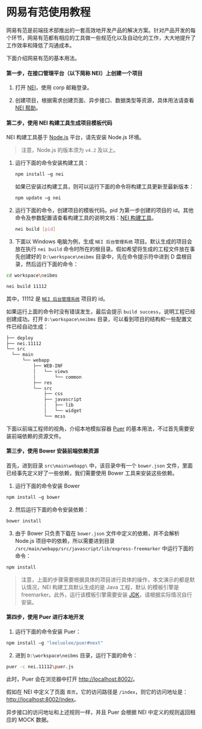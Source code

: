 # 网易有范使用教程

网易有范是前端技术部推出的一套高效地开发产品的解决方案。针对产品开发的每个环节，网易有范都有相应的工具做一些规范化以及自动化的工作，大大地提升了工作效率和降低了沟通成本。

下面介绍网易有范的基本用法。

#### 第一步，在接口管理平台（以下简称 NEI）上创建一个项目

1. 打开 [NEI](http://nei.hz.netease.com/)，使用 corp 邮箱登录。

2. 创建项目，根据需求创建页面、异步接口、数据类型等资源，具体用法请查看 [NEI 帮助](http://nei.hz.netease.com/manual/)。


#### 第二步，使用 NEI 构建工具生成项目模板代码

NEI 构建工具基于 [Node.js](http://nodejs.org/) 平台，请先安装 Node.js 环境。

>注意，Node.js 的版本须为 `v4.2` 及以上。

1. 运行下面的命令安装构建工具：

    ```bash
    npm install –g nei
    ```

    如果已安装过构建工具，则可以运行下面的命令将构建工具更新至最新版本：

    ```bash
    npm update –g nei
    ```

2. 运行下面的命令，创建项目的模板代码。pid 为第一步创建的项目的 id。其他命令及参数配置请查看构建工具的说明文档：[NEI 构建工具](https://github.com/genify/nei)。

	```bash
	nei build [pid]
	```    

3. 下面以 Windows 电脑为例，生成 `NEI 后台管理系统` 项目。默认生成的项目会放在执行 `nei build` 命令时所在的根目录。假如希望将生成的工程文件放在事先创建好的 `D:\workspace\neibms` 目录中，先在命令提示符中进到 D 盘根目录，然后运行下面的命令：

  ```bash
  cd workspace\neibms
  ```

  ```bash
  nei build 11112
  ```

其中，11112 是 [`NEI 后台管理系统`](http://nei.hz.netease.com/main#/m/project/page/?pid=11112) 项目的 id。

如果运行上面的命令时没有错误发生，最后会提示 `build success`，说明工程已经创建成功。打开 `D:\workspace\neibms`  目录，可以看到项目的结构和一些配置文件已经自动生成：

  ```bash
├── deploy
├── nei.11112
└── src
    └── main
        └── webapp
            ├── WEB-INF
            │   └── views
            │       └── common
            ├── res
            └── src
                ├── css
                ├── javascript
                │   ├── lib
                │   └── widget
                └── mcss
  ```

下面以前端工程师的视角，介绍本地模拟容器 [Puer](https://github.com/leeluolee/puer) 的基本用法，不过首先需要安装前端依赖的资源文件。

#### 第三步，使用 Bower 安装前端依赖资源
首先，进到目录 `src\main\webapp\` 中，该目录中有一个 `bower.json` 文件，里面已经事先定义好了一些依赖，我们需要使用 Bower 工具来安装这些依赖。

1. 运行下面的命令安装 Bower

  ```bash
  npm install –g bower
  ```

2. 然后运行下面的命令安装依赖：

  ```bash
  bower install
  ```

3. 由于 Bower 只负责下载在 `bower.json` 文件中定义的依赖，并不会解析 Node.js 项目中的依赖，所以需要进到目录 `/src/main/webapp/src/javascript/lib/express-freemarker` 中运行下面的命令：

  ```bash
  npm install
  ```

>注意，上面的步骤需要根据具体的项目进行具体的操作，本文演示的都是默认情况，NEI 构建工具默认生成的是 Java 工程，默认 的模板引擎是 freemarker。此外，运行该模板引擎需要安装 [JDK](http://www.oracle.com/technetwork/java/javase/downloads/jdk8-downloads-2133151.html)，请根据实际情况自行安装。


#### 第四步，使用 Puer 进行本地开发

1. 运行下面的命令安装 Puer：

  ```bash
  npm install –g "leeluolee/puer#next"
  ```

2. 进到 `D:\workspace\neibms` 目录，运行下面的命令：

  ```bash
  puer -c nei.11112\puer.js
  ```

此时，Puer 会在浏览器中打开 [http://localhost:8002/](http://localhost:8002/)。

假如在 NEI 中定义了页面 `首页`，它的访问路径是 `/index`，则它的访问地址是：[http://localhost:8002/index](http://localhost:8002/index)。

异步接口的访问地址和上述规则一样，并且 Puer 会根据 NEI 中定义的规则返回相应的 MOCK 数据。
